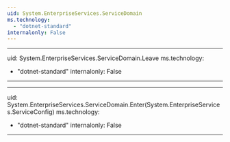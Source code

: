 ```yaml
---
uid: System.EnterpriseServices.ServiceDomain
ms.technology: 
  - "dotnet-standard"
internalonly: False
---
```


---
uid: System.EnterpriseServices.ServiceDomain.Leave
ms.technology: 
  - "dotnet-standard"
internalonly: False
---

---
uid: System.EnterpriseServices.ServiceDomain.Enter(System.EnterpriseServices.ServiceConfig)
ms.technology: 
  - "dotnet-standard"
internalonly: False
---
